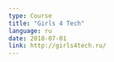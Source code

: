 ```yaml
---
type: Course
title: "Girls 4 Tech"
language: ru
date: 2018-07-01
link: http://girls4tech.ru/
---
```


